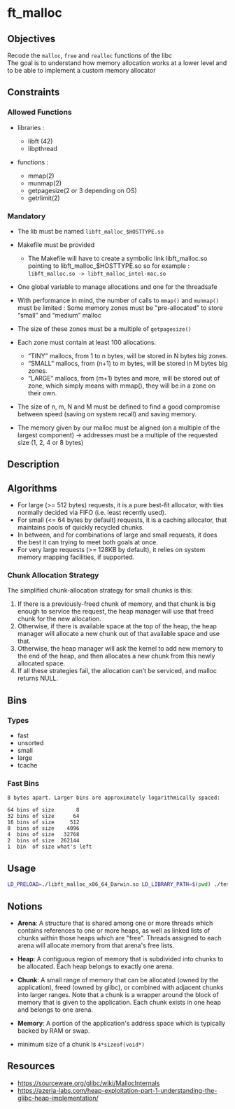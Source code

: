 # ft_malloc


## Objectives

Recode the `malloc`, `free` and `realloc` functions of the libc   
The goal is to understand how memory allocation works at a lower level and to be able to implement a custom memory allocator  


## Constraints

### Allowed Functions

- libraries :
    - libft (42)
    - libpthread 

- functions :
    - mmap(2)
    - munmap(2)
    - getpagesize(2 or 3 depending on OS)
    - getrlimit(2)

### Mandatory

- The lib must be named `libft_malloc_$HOSTTYPE.so`
- Makefile must be provided
    - The Makefile will have to create a symbolic link libft_malloc.so pointing to libft_malloc_$HOSTTYPE.so so for example : `libft_malloc.so -> libft_malloc_intel-mac.so`
- One global variable to manage allocations and one for the threadsafe
-  With performance in mind, the number of calls to `mmap()` and `munmap()` must be limited : Some memory zones must be "pre-allocated" to store “small” and “medium” malloc
- The size of these zones must be a multiple of `getpagesize()`
- Each zone must contain at least 100 allocations.
    - “TINY” mallocs, from 1 to n bytes, will be stored in N bytes big zones.
    - “SMALL” mallocs, from (n+1) to m bytes, will be stored in M bytes big zones.
    - “LARGE” mallocs, from (m+1) bytes and more, will be stored out of zone, which simply means with mmap(), they will be in a zone on their own.
- The size of n, m, N and M must be defined to find a good compromise between speed (saving on system recall) and saving memory.

- The memory given by our malloc must be aligned (on a multiple of the largest component) -> addresses must be a multiple of the requested size (1, 2, 4 or 8 bytes)


## Description


## Algorithms

- For large (>= 512 bytes) requests, it is a pure best-fit allocator,
    with ties normally decided via FIFO (i.e. least recently used).
- For small (<= 64 bytes by default) requests, it is a caching
    allocator, that maintains pools of quickly recycled chunks.
- In between, and for combinations of large and small requests, it does
    the best it can trying to meet both goals at once.
- For very large requests (>= 128KB by default), it relies on system
    memory mapping facilities, if supported.


### Chunk Allocation Strategy

The simplified chunk-allocation strategy for small chunks is this:     

1) If there is a previously-freed chunk of memory, and that chunk is big enough to service the request, the heap manager will use that freed chunk for the new allocation.
2) Otherwise, if there is available space at the top of the heap, the heap manager will allocate a new chunk out of that available space and use that.
3) Otherwise, the heap manager will ask the kernel to add new memory to the end of the heap, and then allocates a new chunk from this newly allocated space.
4) If all these strategies fail, the allocation can’t be serviced, and malloc returns NULL.



## Bins

### Types

- fast
- unsorted
- small
- large
- tcache

### Fast Bins

``` Bins for sizes < 512 bytes contain chunks of all the same size, spaced
8 bytes apart. Larger bins are approximately logarithmically spaced:

64 bins of size       8
32 bins of size      64
16 bins of size     512
8  bins of size    4096
4  bins of size   32768
2  bins of size  262144
1  bin  of size what's left
```


## Usage

```bash
LD_PRELOAD=./libft_malloc_x86_64_Darwin.so LD_LIBRARY_PATH=$(pwd) ./test/test_exec
```

## Notions

- **Arena**: A structure that is shared among one or more threads which contains references to one or more heaps, as well as linked lists of chunks within those heaps which are "free". Threads assigned to each arena will allocate memory from that arena's free lists.
- **Heap**: A contiguous region of memory that is subdivided into chunks to be allocated. Each heap belongs to exactly one arena.
- **Chunk**: A small range of memory that can be allocated (owned by the application), freed (owned by glibc), or combined with adjacent chunks into larger ranges. Note that a chunk is a wrapper around the block of memory that is given to the application. Each chunk exists in one heap and belongs to one arena.
- **Memory**: A portion of the application's address space which is typically backed by RAM or swap.


- minimum size of a chunk is `4*sizeof(void*)`

## Resources

- https://sourceware.org/glibc/wiki/MallocInternals
- https://azeria-labs.com/heap-exploitation-part-1-understanding-the-glibc-heap-implementation/


